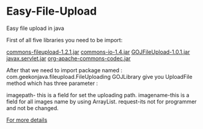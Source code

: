 Easy-File-Upload
================

Easy file upload in java

First of all five libraries you need to be import:
  
  [commons-fileupload-1.2.1.jar](https://sites.google.com/site/gojfileupload/easy-way-to-upload-file-in-java/commons-fileupload-1.2.1.jar)
  [commons-io-1.4.jar](https://sites.google.com/site/gojfileupload/easy-way-to-upload-file-in-java/commons-io-1.4.jar)
  [GOJFileUpload-1.0.1.jar](https://sites.google.com/site/gojfileupload/easy-way-to-upload-file-in-java/GOJFileUpload-1.0.1.jar)
  [javax.servlet.jar](https://sites.google.com/site/gojfileupload/easy-way-to-upload-file-in-java/javax.servlet.jar)
  [org-apache-commons-codec.jar](https://sites.google.com/site/gojfileupload/easy-way-to-upload-file-in-java/org-apache-commons-codec.jar)
  
After that we need to import package named : com.geekonjava.fileupload.FileUploading
GOJLibrary give you UploadFile method which has three parameter :

  imagepath- this is a field for set the uploading path.
  imagename-this is a field for all images name by using ArrayList.
  request-its not for programmer and not be changed.
  
[For more details](http://geekonjava.blogspot.com/2014/09/how-to-upload-file-in-java-using.html)
  
